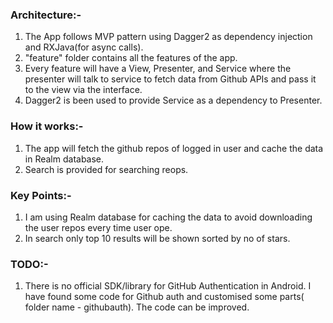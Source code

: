 

### Architecture:-

1. The App follows MVP pattern using Dagger2 as dependency injection and RXJava(for async calls).
2. "feature" folder contains all the features of the app.
3. Every feature will have a View, Presenter, and Service where the presenter will talk to service to fetch data from Github APIs and pass it to the view via the interface.
4. Dagger2 is been used to provide Service as a dependency to Presenter.

### How it works:-

1. The app will fetch the github repos of logged in user and cache the data in Realm database.
2. Search is provided for searching reops.

### Key Points:-

1. I am using Realm database for caching the data to avoid downloading the user repos every time user ope. 
2. In search only top 10 results will be shown sorted by no of stars.

### TODO:-

1. There is no official SDK/library for GitHub Authentication in Android. I have found some code for Github auth and customised some parts( folder name - githubauth). The code can be improved. 
